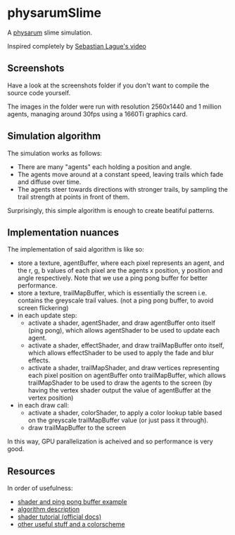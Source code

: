 # physarumSlime

A [physarum](https://en.wikipedia.org/wiki/Physarum_polycephalum#Situational_behavior) slime simulation.

Inspired completely by [Sebastian Lague's video](https://www.youtube.com/watch?v=X-iSQQgOd1A)

## Screenshots
Have a look at the screenshots folder if you don't want to compile the source code yourself.

The images in the folder were run with resolution 2560x1440 and 1 million agents, managing around 30fps using a 1660Ti graphics card.

## Simulation algorithm
The simulation works as follows:
- There are many "agents" each holding a position and angle.
- The agents move around at a constant speed, leaving trails which fade and diffuse over time.
- The agents steer towards directions with stronger trails, by sampling the trail strength at points in front of them.

Surprisingly, this simple algorithm is enough to create beatiful patterns.

## Implementation nuances
The implementation of said algorithm is like so:
- store a texture, agentBuffer, where each pixel represents an agent, and the r, g, b values of each pixel are the agents x position, y position and angle respectively. Note that we use a ping pong buffer for better performance.
- store a texture, trailMapBuffer, which is essentially the screen i.e. contains the greyscale trail values. (not a ping pong buffer, to avoid screen flickering)
- in each update step:
  - activate a shader, agentShader, and draw agentBuffer onto itself (ping pong), which allows agentShader to be used to update each agent.
  - activate a shader, effectShader, and draw trailMapBuffer onto itself, which allows effectShader to be used to apply the fade and blur effects.
  - activate a shader, trailMapShader, and draw vertices representing each pixel position on agentBuffer onto trailMapBuffer, which allows trailMapShader to be used to draw the agents to the screen (by having the vertex shader output the value of agentBuffer at the vertex position)
- in each draw call:
  - activate a shader, colorShader, to apply a color lookup table based on the greyscale trailMapBuffer value (or just pass it through).
  - draw trailMapBuffer to the screen

In this way, GPU parallelization is acheived and so performance is very good.

## Resources
In order of usefulness:
- [shader and ping pong buffer example](https://github.com/openframeworks/openFrameworks/blob/master/examples/gl/gpuParticleSystemExample)
- [algorithm description](https://cargocollective.com/sagejenson/physarum)
- [shader tutorial (official docs)](https://openframeworks.cc/ofBook/chapters/shaders.html)
- [other useful stuff and a colorscheme](http://maciejmatyka.blogspot.com/2022/01/compute-shaders-in-open-frameworks.html)
